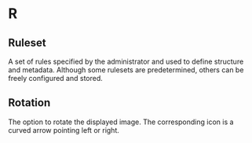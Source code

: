 # R

## Ruleset

A set of rules specified by the administrator and used to define structure and metadata. Although some rulesets are predetermined, others can be freely configured and stored.

## Rotation

The option to rotate the displayed image. The corresponding icon is a curved arrow pointing left or right.

